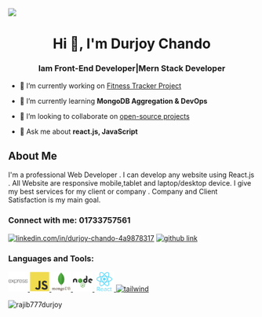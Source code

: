 <img width='1000' hight='400' align='center' src='https://i.ibb.co.com/YFZ32FZf/desktop-wallpaper-develop-your-mern-stack-web-application-by-mdsajaldeowan-mern-stack.jpg'>
<h1 align="center">Hi 👋, I'm Durjoy Chando</h1>
<h3 align="center">Iam Front-End Developer|Mern Stack Developer</h3>

- 🔭 I’m currently working on [Fitness Tracker Project](https://github.com/rajib777durjoy/assignment12)

- 🌱 I’m currently learning **MongoDB Aggregation & DevOps**

- 👯 I’m looking to collaborate on [open-source projects](https://github.com/rajib777durjoy)

- 💬 Ask me about **react.js, JavaScript**
<h2>About Me</h2>
<P align='left'>I'm a professional Web Developer . I can develop any website using React.js . All Website are responsive mobile,tablet and laptop/desktop device. I give my best services for my client or company . Company and Client Satisfaction is my main goal.</P>
<h3 align="left">Connect with me: 01733757561</h3>
<p align="left">
<a href="https://linkedin.com/in/linkedin.com/in/durjoy-chando-4a9878317" target="blank"><img align="center" src="https://raw.githubusercontent.com/rahuldkjain/github-profile-readme-generator/master/src/images/icons/Social/linked-in-alt.svg" alt="linkedin.com/in/durjoy-chando-4a9878317" height="30" width="40" /></a>
<a href="https://github.com/rajib777durjoy" target="blank"><img align="center" color="white" src="https://i.ibb.co.com/PvXTL8Qk/github-6980894-960-720.webp" alt="github link" height="30" width="40" /></a>
</p>

<h3 align="left">Languages and Tools:</h3>
<p align="left"> <a href="https://expressjs.com" target="_blank" rel="noreferrer"> <img src="https://raw.githubusercontent.com/devicons/devicon/master/icons/express/express-original-wordmark.svg" alt="express" width="40" height="40"/> </a> <a href="https://developer.mozilla.org/en-US/docs/Web/JavaScript" target="_blank" rel="noreferrer"> <img src="https://raw.githubusercontent.com/devicons/devicon/master/icons/javascript/javascript-original.svg" alt="javascript" width="40" height="40"/> </a> <a href="https://www.mongodb.com/" target="_blank" rel="noreferrer"> <img src="https://raw.githubusercontent.com/devicons/devicon/master/icons/mongodb/mongodb-original-wordmark.svg" alt="mongodb" width="40" height="40"/> </a> <a href="https://nodejs.org" target="_blank" rel="noreferrer"> <img src="https://raw.githubusercontent.com/devicons/devicon/master/icons/nodejs/nodejs-original-wordmark.svg" alt="nodejs" width="40" height="40"/> </a> <a href="https://reactjs.org/" target="_blank" rel="noreferrer"> <img src="https://raw.githubusercontent.com/devicons/devicon/master/icons/react/react-original-wordmark.svg" alt="react" width="40" height="40"/> </a> <a href="https://tailwindcss.com/" target="_blank" rel="noreferrer"> <img src="https://www.vectorlogo.zone/logos/tailwindcss/tailwindcss-icon.svg" alt="tailwind" width="40" height="40"/> </a> </p>

<p><img align="center" src="https://github-readme-streak-stats.herokuapp.com/?user=rajib777durjoy&" alt="rajib777durjoy" /></p>
